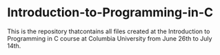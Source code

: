 # Introduction-to-Programming-in-C
This is the repository thatcontains all files created at the Introduction to Programming in C course at Columbia University from June 26th to July 14th.
